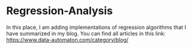 # Regression-Analysis
In this place, I am adding implementations of regression algorithms that I have summarized in my blog. You can find all articles in this link: https://www.data-automaton.com/category/blog/
